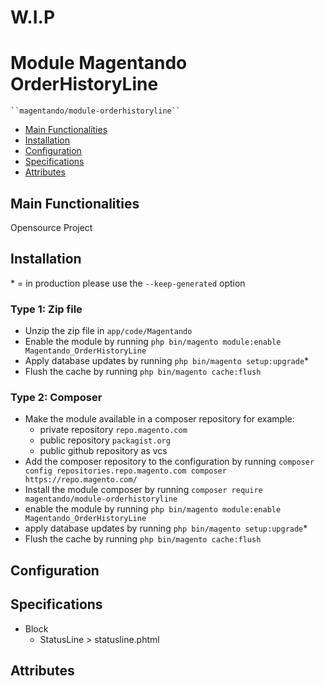 # W.I.P
# Module Magentando OrderHistoryLine

    ``magentando/module-orderhistoryline``

 - [Main Functionalities](#markdown-header-main-functionalities)
 - [Installation](#markdown-header-installation)
 - [Configuration](#markdown-header-configuration)
 - [Specifications](#markdown-header-specifications)
 - [Attributes](#markdown-header-attributes)


## Main Functionalities
Opensource Project

## Installation
\* = in production please use the `--keep-generated` option

### Type 1: Zip file

 - Unzip the zip file in `app/code/Magentando`
 - Enable the module by running `php bin/magento module:enable Magentando_OrderHistoryLine`
 - Apply database updates by running `php bin/magento setup:upgrade`\*
 - Flush the cache by running `php bin/magento cache:flush`

### Type 2: Composer

 - Make the module available in a composer repository for example:
    - private repository `repo.magento.com`
    - public repository `packagist.org`
    - public github repository as vcs
 - Add the composer repository to the configuration by running `composer config repositories.repo.magento.com composer https://repo.magento.com/`
 - Install the module composer by running `composer require magentando/module-orderhistoryline`
 - enable the module by running `php bin/magento module:enable Magentando_OrderHistoryLine`
 - apply database updates by running `php bin/magento setup:upgrade`\*
 - Flush the cache by running `php bin/magento cache:flush`


## Configuration




## Specifications

 - Block
	- StatusLine > statusline.phtml


## Attributes



